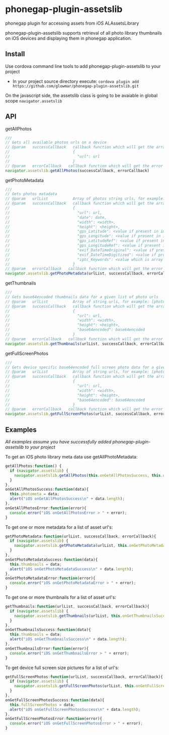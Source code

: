 phonegap-plugin-assetslib
=========================

phonegap plugin for accessing assets from iOS ALAssetsLibrary

phonegap-plugin-assetslib supports retrieval of all photo library thumbnails on iOS devices and displaying them in phonegap application. 

## Install
Use cordova command line tools to add phonegap-plugin-assetslib to your project

* In your project source directory execute: `cordova plugin add https://github.com/glowmar/phonegap-plugin-assetslib.git`

On the javascript side, the assetslib class is going to be avaiable in global scope `navigator.assetslib`

## API

getAllPhotos
```javascript
///
// Gets all available photos urls on a device
// @param   successCallback   callback function which will get the array with json objects of following format:
//                            {
//                              "url": url
//                            }
// @param   errorCallback   callback function which will get the error
navigator.assetslib.getAllPhotos(successCallback, errorCallback)
```

getPhotoMetadata
```javascript
///
// Gets photos matadata 
// @param   urlList           Array of photos string urls, for example: [photometa[0].url]  or  [photometa[0].url,photometa[1].url]
// @param   successCallback   callback function which will get the array with json objects of following format:
//                            {
//                              "url": url,
//                              "date": date,
//                              "width": <width>,
//                              "height": <height>,
//                              "gps_Latitude": <value if present in image metadata>,
//                              "gps_Longitude": <value if present in image metadata>,
//                              "gps_LatitudeRef": <value if present in image metadata>,
//                              "gps_LongitudeRef": <value if present in image metadata>,
//                              "exif_DateTimeOriginal": <value if present in image metadata>,
//                              "exif_DateTimeDigitized": <value if present in image metadata>,
//                              "iptc_Keywords": <value which is array of string if present in image metadata>
//                            }
// @param   errorCallback   callback function which will get the error
navigator.assetslib.getPhotoMetadata(urlList, successCallback, errorCallback)
```

getThumbnails
```javascript
///
// Gets base64encoded thumbnails data for a given list of photo urls
// @param   urlList           Array of string urls, for example: [photometa[0].url]  or  [photometa[0].url,photometa[1].url]
// @param   successCallback   callback function which will get the array with json objects of following format:
//                            {
//                              "url": url,
//                              "width": <width>,
//                              "height": <height>,
//                              "base64encoded": base64encoded
//                            }
// @param   errorCallback   callback function which will get the error
navigator.assetslib.getThumbnails(urlList, successCallback, errorCallback)
```

getFullScreenPhotos
```javascript
///
// Gets device specific base64encoded full screen photo data for a given list of image urls
// @param   urlList           Array of string urls, for example: [photometa[0].url]  or  [photometa[0].url,photometa[1].url]
// @param   successCallback   callback function which will get the array with json objects of following format:
//                            {
//                              "url": url,
//                              "width": <width>,
//                              "height": <height>,
//                              "base64encoded": base64encoded
//                            }
// @param   errorCallback   callback function which will get the error
navigator.assetslib.getFullScreenPhotos(urlList, successCallback, errorCallback)
```

## Examples
*All examples assume you have successfully added phonegap-plugin-assetslib to your project*


To get an iOS photo library meta data use getAllPhotoMetadata:

```javascript
getAllPhotos:function() {
  if (navigator.assetslib) {
    navigator.assetslib.getAllPhotos(this.onGetAllPhotosSuccess, this.onGetAllPhotosError);
  }
},
onGetAllPhotosSuccess:function(data){
  this.photometa = data;
  alert("iOS onGetAllPhotosSuccess\n" + data.length);
},
onGetAllPhotosError:function(error){
  console.error("iOS onGetAllPhotosError > " + error);
}
```

To get one or more metadata for a list of asset url's:

```javascript
getPhotoMetadata:function(urlList, successCallback, errorCallback){
  if (navigator.assetslib) {
    navigator.assetslib.getPhotoMetadata(urlList, this.onGetPhotoMetadataSuccess, this.onGetPhotoMetadataError);
  }
},
onGetPhotoMetadataSuccess:function(data){
  this.thumbnails = data;
  alert("iOS onGetPhotoMetadataSuccess\n" + data.length);
},
onGetPhotoMetadataError:function(error){
  console.error("iOS onGetPhotoMetadataError > " + error);
}
```

To get one or more thumbnails for a list of asset url's:

```javascript
getThumbnails:function(urlList, successCallback, errorCallback){
  if (navigator.assetslib) {
    navigator.assetslib.getThumbnails(urlList, this.onGetThumbnailsSuccess, this.onGetThumbnailsError);
  }
},
onGetThumbnailsSuccess:function(data){
  this.thumbnails = data;
  alert("iOS onGetThumbnailsSuccess\n" + data.length);
},
onGetThumbnailsError:function(error){
  console.error("iOS onGetThumbnailsError > " + error);
}
```


To get device full screen size pictures for a list of url's:

```javascript
getFullScreenPhotos:function(urlList, successCallback, errorCallback){
  if (navigator.assetslib) {
    navigator.assetslib.getFullScreenPhotos(urlList, this.onGetFullScreenPhotosSuccess, this.onGetFullScreenPhotosError);
  }
},
onGetFullScreenPhotosSuccess:function(data){
  this.fullScreenPhotos = data;
  alert("iOS onGetFullScreenPhotosSuccess\n" + data.length);
},
onGetFullScreenPhotosError:function(error){
  console.error("iOS onGetFullScreenPhotosError > " + error);
}
```
